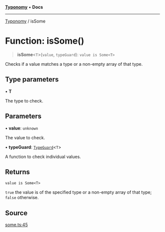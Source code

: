 [**Typonomy**](../README.md) • **Docs**

***

[Typonomy](../globals.md) / isSome

# Function: isSome()

> **isSome**\<`T`\>(`value`, `typeGuard`): `value is Some<T>`

Checks if a value matches a type or a non-empty array of that type.

## Type parameters

• **T**

The type to check.

## Parameters

• **value**: `unknown`

The value to check.

• **typeGuard**: [`TypeGuard`](../type-aliases/TypeGuard.md)\<`T`\>

A function to check individual values.

## Returns

`value is Some<T>`

`true` the value is of the specified type or a non-empty array of that type; `false` otherwise.

## Source

[some.ts:45](https://github.com/softcraft-development/typonomy/blob/eea886e2cab97560257369acf8e7d17e5016c6e5/src/some.ts#L45)

